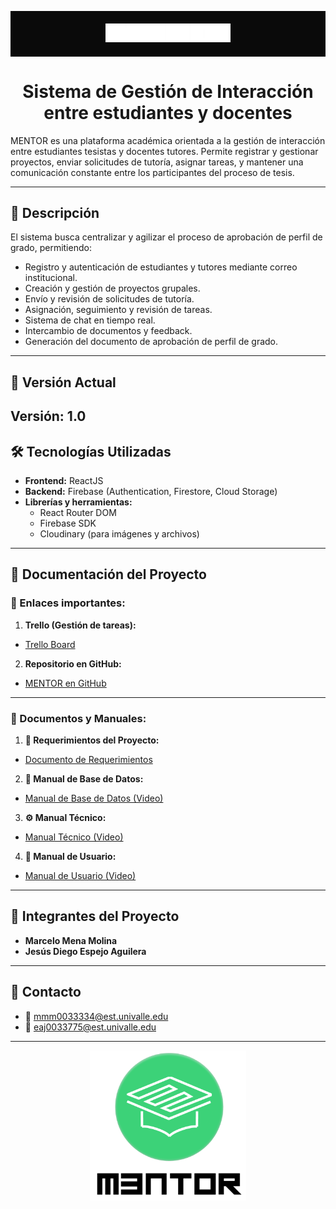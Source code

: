 <p align="center" style="background-color:#0a0a0a; padding:20px;">
  <img src="./src/assets/logo.png" alt="Logo Mentor" width="200" />
</p>

<h1 align="center">Sistema de Gestión de Interacción entre estudiantes y docentes</h1>


MENTOR es una plataforma académica orientada a la gestión de interacción entre estudiantes tesistas y docentes tutores. Permite registrar y gestionar proyectos, enviar solicitudes de tutoría, asignar tareas, y mantener una comunicación constante entre los participantes del proceso de tesis.

---

## 📌 Descripción

El sistema busca centralizar y agilizar el proceso de aprobación de perfil de grado, permitiendo:
- Registro y autenticación de estudiantes y tutores mediante correo institucional.
- Creación y gestión de proyectos grupales.
- Envío y revisión de solicitudes de tutoría.
- Asignación, seguimiento y revisión de tareas.
- Sistema de chat en tiempo real.
- Intercambio de documentos y feedback.
- Generación del documento de aprobación de perfil de grado.

---

## 🚀 Versión Actual

**Versión:** 1.0  
---

## 🛠️ Tecnologías Utilizadas

- **Frontend:** ReactJS
- **Backend:** Firebase (Authentication, Firestore, Cloud Storage)
- **Librerías y herramientas:**
  - React Router DOM
  - Firebase SDK
  - Cloudinary (para imágenes y archivos)

---

## 📎 Documentación del Proyecto

### 🔗 Enlaces importantes:

1. **Trello (Gestión de tareas):**  
  - [Trello Board](https://trello.com/invite/b/67e9df1ee25982ca3309693b/ATT165260fae0362f0a849daab2213ddbb5f82C4B9CA/mentor-ps2)

2. **Repositorio en GitHub:**  
  - [MENTOR en GitHub](https://github.com/Huicho06/PR-25-MENTOR.git)

---

### 📄 Documentos y Manuales:

1. **📘 Requerimientos del Proyecto:**  
- [Documento de Requerimientos](https://univalleedu-my.sharepoint.com/:w:/g/personal/mmm0033334_est_univalle_edu/Ebq1DzHOu8dIg0_89cRFV-cBu4CsMkVGtep64brihnVflg?e=WPrA7Q)

2. **📙 Manual de Base de Datos:**  
- [Manual de Base de Datos (Video)](https://univalleedu-my.sharepoint.com/:v:/g/personal/mmm0033334_est_univalle_edu/ERoWj6sk-QlNhnPuCR4KMVYBP3zE3YgFtXkBIiaSA_3zDA?e=HilZlU)

3. **⚙️ Manual Técnico:**  
- [Manual Técnico (Video)](https://univalleedu-my.sharepoint.com/:v:/g/personal/mmm0033334_est_univalle_edu/EUCZpBs3k-ZGn-f1cSY9TzoBXDIyKBL6OGQpN9aX6ZYtBA?e=nuHWhP)

4. **👤 Manual de Usuario:**  
- [Manual de Usuario (Video)](https://univalleedu-my.sharepoint.com/:v:/g/personal/mmm0033334_est_univalle_edu/EQvyMPvHcp5PoG06iTP2ep8BqVEt32Gufav94mr44sUnoA?e=wNoiIV)


---

## 👥 Integrantes del Proyecto

- **Marcelo Mena Molina**
- **Jesús Diego Espejo Aguilera**

---

## 📩 Contacto

- 📧 mmm0033334@est.univalle.edu
- 📧 eaj0033775@est.univalle.edu
---
<p align="center">
  <img src="./src/assets/splash.png" alt="Splash MENTOR" width="250"/>
</p>